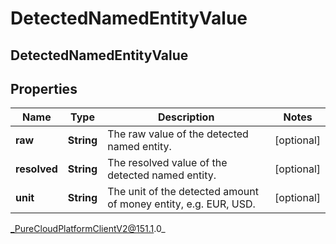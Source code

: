 # DetectedNamedEntityValue

## DetectedNamedEntityValue

## Properties

|Name | Type | Description | Notes|
|------------ | ------------- | ------------- | -------------|
| **raw** | **String** | The raw value of the detected named entity. | [optional] |
| **resolved** | **String** | The resolved value of the detected named entity. | [optional] |
| **unit** | **String** | The unit of the detected amount of money entity, e.g. EUR, USD. | [optional] |



_PureCloudPlatformClientV2@151.1.0_
